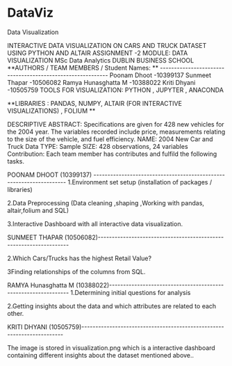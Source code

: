 # DataViz
Data Visualization

INTERACTIVE DATA VISUALIZATION ON CARS AND TRUCK DATASET USING PYTHON AND ALTAIR
ASSIGNMENT -2
MODULE: DATA VISUALIZATION
MSc Data Analytics
DUBLIN BUSINESS SCHOOL
**AUTHORS / TEAM MEMBERS / Student Names: ** -----------------------------------------------------------
Poonam Dhoot -10399137
Sunmeet Thapar -10506082
Ramya Hunasghatta M -10388022
Kriti Dhyani -10505759
TOOLS FOR VISUALIZATION: PYTHON , JUPYTER , ANACONDA

**LIBRARIES : PANDAS, NUMPY, ALTAIR (FOR INTERACTIVE VISUALIZATIONS) , FOLIUM **

DESCRIPTIVE ABSTRACT:
Specifications are given for 428 new vehicles for the 2004 year. The variables recorded include price, measurements
relating to the size of the vehicle, and fuel efficiency.
NAME: 2004 New Car and Truck Data
TYPE: Sample
SIZE: 428 observations, 24 variables
Contribution: Each team member has contributes and fulfild the following tasks.

POONAM DHOOT (10399137) --------------------------------------------------------------------
1.Environment set setup (installation of packages / libraries)

2.Data Preprocessing (Data cleaning ,shaping ,Working with pandas, altair,folium and SQL)

3.Interactive Dashboard with all interactive data visualization.

SUNMEET THAPAR (10506082)-------------------------------------------------------------------

2.Which Cars/Trucks has the highest Retail Value?

3Finding relationships of the columns from SQL.

RAMYA Hunasghatta M (10388022)---------------------------------------------------------------
1.Determining initial questions for analysis

2.Getting insights about the data and which attributes are related to each other.

KRITI DHYANI (10505759)-----------------------------------------------------------------------


The image is stored in visualization.png which is a interactive dashboard containing different insights about the dataset mentioned above..
